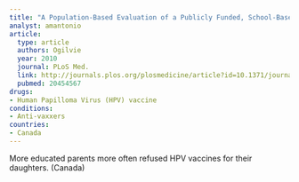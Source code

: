 ```yaml
---
title: "A Population-Based Evaluation of a Publicly Funded, School-Based HPV Vaccine Program in British Columbia, Canada: Parental Factors Associated with HPV Vaccine Receipt"
analyst: amantonio
article:
  type: article
  authors: Ogilvie
  year: 2010
  journal: PLoS Med.
  link: http://journals.plos.org/plosmedicine/article?id=10.1371/journal.pmed.1000270
  pubmed: 20454567
drugs:
- Human Papilloma Virus (HPV) vaccine
conditions:
- Anti-vaxxers
countries:
- Canada
---
```


More educated parents more often refused HPV vaccines for their daughters. (Canada)
